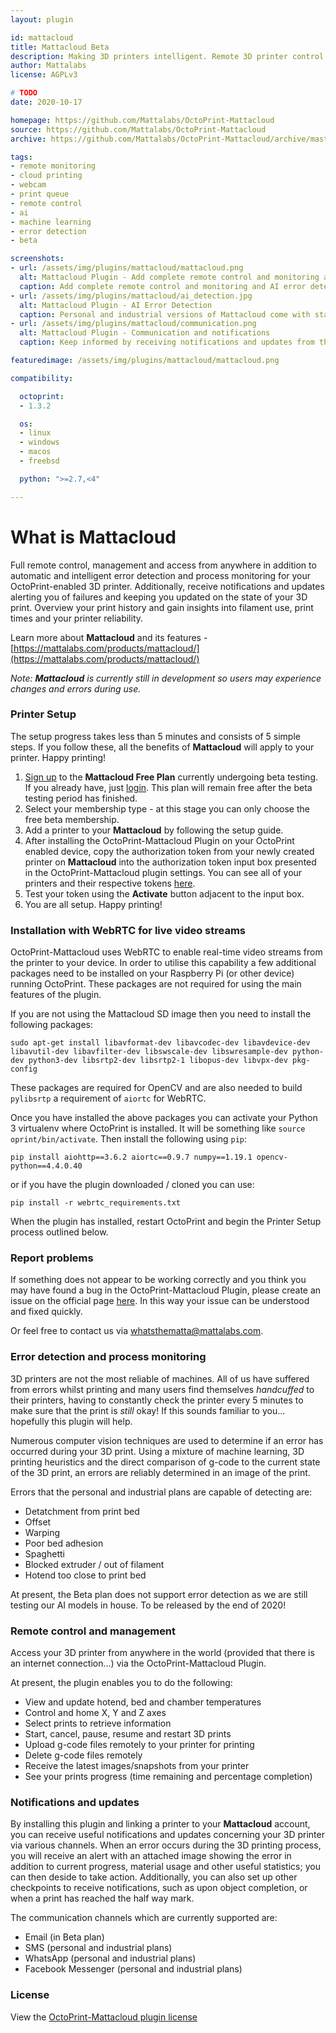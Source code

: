 ```yaml
---
layout: plugin

id: mattacloud
title: Mattacloud Beta
description: Making 3D printers intelligent. Remote 3D printer control and management from anywhere with advanced AI error detection and informative notifications.
author: Mattalabs
license: AGPLv3

# TODO
date: 2020-10-17

homepage: https://github.com/Mattalabs/OctoPrint-Mattacloud
source: https://github.com/Mattalabs/OctoPrint-Mattacloud
archive: https://github.com/Mattalabs/OctoPrint-Mattacloud/archive/master.zip

tags:
- remote monitoring
- cloud printing
- webcam
- print queue
- remote control
- ai
- machine learning
- error detection
- beta

screenshots:
- url: /assets/img/plugins/mattacloud/mattacloud.png
  alt: Mattacloud Plugin - Add complete remote control and monitoring and AI error detection to your 3D printer with Mattacloud by Mattalabs
  caption: Add complete remote control and monitoring and AI error detection to your 3D printer
- url: /assets/img/plugins/mattacloud/ai_detection.jpg
  alt: Mattacloud Plugin - AI Error Detection
  caption: Personal and industrial versions of Mattacloud come with state-of-the-art AI error detection (still being tested internally).
- url: /assets/img/plugins/mattacloud/communication.png
  alt: Mattacloud Plugin - Communication and notifications
  caption: Keep informed by receiving notifications and updates from the Mattacloud to your device.

featuredimage: /assets/img/plugins/mattacloud/mattacloud.png

compatibility:

  octoprint:
  - 1.3.2

  os:
  - linux
  - windows
  - macos
  - freebsd

  python: ">=2.7,<4"

---
```


# What is Mattacloud

Full remote control, management and access from anywhere in addition to automatic and intelligent error detection and process monitoring for your OctoPrint-enabled 3D printer. Additionally, receive notifications and updates alerting you of failures and keeping you updated on the state of your 3D print. Overview your print history and gain insights into filament use, print times and your printer reliability.

Learn more about **Mattacloud** and its features - [https://mattalabs.com/products/mattacloud/](https://mattalabs.com/products/mattacloud/)

_Note: **Mattacloud** is currently still in development so users may experience changes and errors during use._

### Printer Setup

The setup progress takes less than 5 minutes and consists of 5 simple steps. If you follow these, all the benefits of **Mattacloud** will apply to your printer. Happy printing!

1. [Sign up](https://cloud.mattalabs.com/accounts/signup/) to the **Mattacloud Free Plan** currently undergoing beta testing. If you already have, just [login](https://cloud.mattalabs.com/accounts/login/). This plan will remain free after the beta testing period has finished.
2. Select your membership type - at this stage you can only choose the free beta membership.
3. Add a printer to your **Mattacloud** by following the setup guide.
4. After installing the OctoPrint-Mattacloud Plugin on your OctoPrint enabled device, copy the authorization token from your newly created printer on **Mattacloud** into the authorization token input box presented in the OctoPrint-Mattacloud plugin settings. You can see all of your printers and their respective tokens [here](https://cloud.mattalabs.com/printer-dashboard/).
5. Test your token using the **Activate** button adjacent to the input box.
6. You are all setup. Happy printing!

### Installation with WebRTC for live video streams

OctoPrint-Mattacloud uses WebRTC to enable real-time video streams from the printer to your device. In order to utilise this capability a few additional packages need to be installed on your Raspberry Pi (or other device) running OctoPrint. These packages are not required for using the main features of the plugin.

If you are not using the Mattacloud SD image then you need to install the following packages:

```
sudo apt-get install libavformat-dev libavcodec-dev libavdevice-dev libavutil-dev libavfilter-dev libswscale-dev libswresample-dev python-dev python3-dev libsrtp2-dev libsrtp2-1 libopus-dev libvpx-dev pkg-config
```

These packages are required for OpenCV and are also needed to build `pylibsrtp` a requirement of `aiortc` for WebRTC.

Once you have installed the above packages you can activate your Python 3 virtualenv where OctoPrint is installed. It will be something like ```source oprint/bin/activate```. Then install the following using `pip`:

```
pip install aiohttp==3.6.2 aiortc==0.9.7 numpy==1.19.1 opencv-python==4.4.0.40
```

or if you have the plugin downloaded / cloned you can use:

```
pip install -r webrtc_requirements.txt
```

When the plugin has installed, restart OctoPrint and begin the Printer Setup process outlined below.

### Report problems

If something does not appear to be working correctly and you think you may have found a bug in the OctoPrint-Mattacloud Plugin, please create an issue on the official page [here](https://github.com/dougbrion/OctoPrint-Mattacloud/issues). In this way your issue can be understood and fixed quickly.

Or feel free to contact us via [whatsthematta@mattalabs.com](mailto:whatsthematta@mattalabs.com).

### Error detection and process monitoring

3D printers are not the most reliable of machines. All of us have suffered from errors whilst printing and many users find themselves _handcuffed_ to their printers, having to constantly check the printer every 5 minutes to make sure that the print is _still_ okay! If this sounds familiar to you... hopefully this plugin will help.

Numerous computer vision techniques are used to determine if an error has occurred during your 3D print. Using a mixture of machine learning, 3D printing heuristics and the direct comparison of g-code to the current state of the 3D print, an errors are reliably determined in an image of the print.

Errors that the personal and industrial plans are capable of detecting are:

- Detatchment from print bed
- Offset
- Warping
- Poor bed adhesion
- Spaghetti
- Blocked extruder / out of filament
- Hotend too close to print bed

At present, the Beta plan does not support error detection as we are still testing our AI models in house. To be released by the end of 2020!

### Remote control and management

Access your 3D printer from anywhere in the world (provided that there is an internet connection...) via the OctoPrint-Mattacloud Plugin.

At present, the plugin enables you to do the following:

- View and update hotend, bed and chamber temperatures
- Control and home X, Y and Z axes
- Select prints to retrieve information
- Start, cancel, pause, resume and restart 3D prints
- Upload g-code files remotely to your printer for printing
- Delete g-code files remotely
- Receive the latest images/snapshots from your printer
- See your prints progress (time remaining and percentage completion)

### Notifications and updates

By installing this plugin and linking a printer to your **Mattacloud** account, you can receive useful notifications and updates concerning your 3D printer via various channels. When an error occurs during the 3D printing process, you will receive an alert with an attached image showing the error in addition to current progress, material usage and other useful statistics; you can then deside to take action. Additionally, you can also set up other checkpoints to receive notifications, such as upon object completion, or when a print has reached the half way mark. 

The communication channels which are currently supported are:

- Email (in Beta plan)
- SMS (personal and industrial plans)
- WhatsApp (personal and industrial plans)
- Facebook Messenger (personal and industrial plans)

### License

View the [OctoPrint-Mattacloud plugin license](https://github.com/Mattalabs/OctoPrint-Mattacloud/blob/master/LICENSE)
